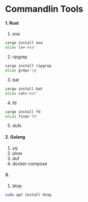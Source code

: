 # Commandlin Tools

#### 1. Rust
1. exa
```bash
cargo install exa
alias ls='exa'
```

2. ripgrep
```bash
cargo install ripgrep
alias grep='rg'
```

3. bat
```bash
cargo install bat
alias cat='bat'
```

4. fd
```bash
cargo install fd
alias find='fd'
```

5. dufs

#### 2. Golang
1. yq
2. plow
3. duf
4. docker-compose


#### 3.
1. btop
```bash
sudo apt install btop
```
